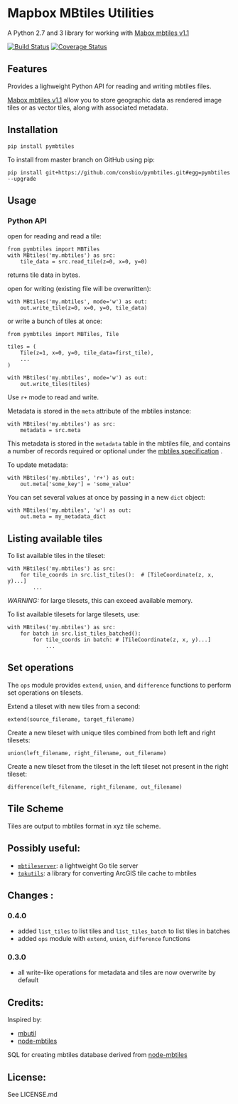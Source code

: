 # Mapbox MBtiles Utilities

A Python 2.7 and 3 library for working with [Mabox mbtiles v1.1](https://github.com/mapbox/mbtiles-spec/blob/master/1.1/spec.md)

[![Build Status](https://travis-ci.org/consbio/pymbtiles.svg?branch=master)](https://travis-ci.org/consbio/pymbtiles) [![Coverage Status](https://coveralls.io/repos/github/consbio/pymbtiles/badge.svg?branch=master)](https://coveralls.io/github/consbio/pymbtiles?branch=master)

## Features

Provides a lighweight Python API for reading and writing mbtiles files.

[Mabox mbtiles v1.1](https://github.com/mapbox/mbtiles-spec/blob/master/1.1/spec.md) allow you to store geographic data as rendered image tiles or as vector tiles, along with associated metadata.

## Installation

```
pip install pymbtiles
```

To install from master branch on GitHub using pip:

```
pip install git+https://github.com/consbio/pymbtiles.git#egg=pymbtiles --upgrade
```

## Usage

### Python API

open for reading and read a tile:

```
from pymbtiles import MBTiles
with MBtiles('my.mbtiles') as src:
    tile_data = src.read_tile(z=0, x=0, y=0)
```

returns tile data in bytes.

open for writing (existing file will be overwritten):

```
with MBtiles('my.mbtiles', mode='w') as out:
    out.write_tile(z=0, x=0, y=0, tile_data)
```

or write a bunch of tiles at once:

```
from pymbtiles import MBTiles, Tile

tiles = (
    Tile(z=1, x=0, y=0, tile_data=first_tile),
    ...
)

with MBtiles('my.mbtiles', mode='w') as out:
    out.write_tiles(tiles)
```

Use `r+` mode to read and write.

Metadata is stored in the `meta` attribute of the mbtiles instance:

```
with MBtiles('my.mbtiles') as src:
    metadata = src.meta
```

This metadata is stored in the `metadata` table in the mbtiles file, and contains
a number of records required or optional under the
[mbtiles specification](https://github.com/mapbox/mbtiles-spec/blob/master/1.1/spec.md) .

To update metadata:

```
with MBtiles('my.mbtiles', 'r+') as out:
    out.meta['some_key'] = 'some_value'
```

You can set several values at once by passing in a new `dict` object:

```
with MBtiles('my.mbtiles', 'w') as out:
    out.meta = my_metadata_dict
```

## Listing available tiles

To list available tiles in the tileset:

```
with MBtiles('my.mbtiles') as src:
    for tile_coords in src.list_tiles():  # [TileCoordinate(z, x, y)...]
        ...
```

_WARNING:_ for large tilesets, this can exceed available memory.

To list available tilesets for large tilesets, use:

```
with MBtiles('my.mbtiles') as src:
    for batch in src.list_tiles_batched():
        for tile_coords in batch: # [TileCoordinate(z, x, y)...]
            ...
```

## Set operations

The `ops` module provides `extend`, `union`, and `difference` functions to perform set operations on tilesets.

Extend a tileset with new tiles from a second:

```
extend(source_filename, target_filename)
```

Create a new tileset with unique tiles combined from both left and right tilesets:

```
union(left_filename, right_filename, out_filename)
```

Create a new tileset from the tileset in the left tileset not present in the right tileset:

```
difference(left_filename, right_filename, out_filename)
```

## Tile Scheme

Tiles are output to mbtiles format in xyz tile scheme.

## Possibly useful:

-   [`mbtileserver`](https://github.com/consbio/mbtileserver): a lightweight Go tile server
-   [`tpkutils`](https://github.com/consbio/tpkutils): a library for converting ArcGIS tile cache to mbtiles

## Changes :

### 0.4.0

-   added `list_tiles` to list tiles and `list_tiles_batch` to list tiles in batches
-   added `ops` module with `extend`, `union`, `difference` functions

### 0.3.0

-   all write-like operations for metadata and tiles are now overwrite by default

## Credits:

Inspired by:

-   [mbutil](https://github.com/mapbox/mbutil)
-   [node-mbtiles](https://github.com/mapbox/node-mbtiles)

SQL for creating mbtiles database derived from
[node-mbtiles](https://github.com/mapbox/node-mbtiles)

## License:

See LICENSE.md
